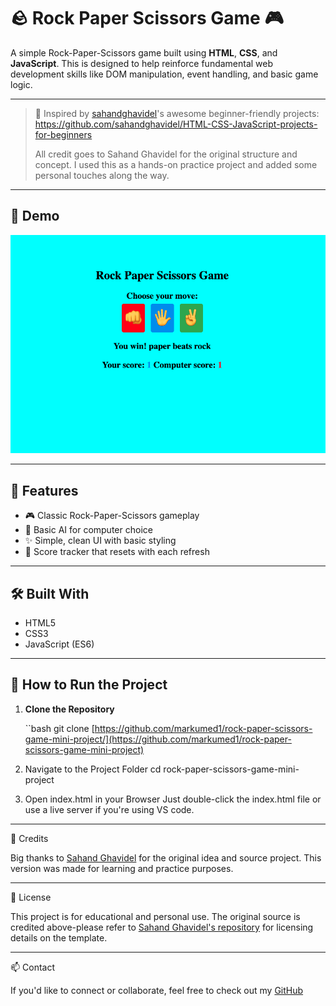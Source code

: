 # 🪨 Rock Paper Scissors Game 🎮

A simple Rock-Paper-Scissors game built using **HTML**, **CSS**, and **JavaScript**. This is designed to help reinforce fundamental web development skills like DOM manipulation, event handling, and basic game logic.

---

> 🎯 Inspired by [sahandghavidel](https://github.com/sahandghavidel)'s awesome beginner-friendly projects:  
> https://github.com/sahandghavidel/HTML-CSS-JavaScript-projects-for-beginners  
>  
> All credit goes to Sahand Ghavidel for the original structure and concept. I used this as a hands-on practice project and added some personal touches along the way.

---

## 📸 Demo
![Game Screenshot](screenshot.png)

---

## 🚀 Features
- 🎮 Classic Rock-Paper-Scissors gameplay
- 🧠 Basic AI for computer choice
- ✨ Simple, clean UI with basic styling
- 🔁 Score tracker that resets with each refresh

---

## 🛠️ Built With
- HTML5
- CSS3
- JavaScript (ES6)

---

## 🧪 How to Run the Project
1. **Clone the Repository**

   ``bash
   git clone [https://github.com/markumed1/rock-paper-scissors-game-mini-project/](https://github.com/markumed1/rock-paper-scissors-game-mini-project)

2. Navigate to the Project Folder
cd rock-paper-scissors-game-mini-project

3. Open index.html in your Browser
   Just double-click the index.html file or use a live server if you're using VS code.

---

🙏 Credits

Big thanks to [Sahand Ghavidel](https://github.com/sahandghavidel) for the original idea and source project. This version was made for learning and practice purposes.

---

📄 License

This project is for educational and personal use. The original source is credited above-please refer to [Sahand Ghavidel's repository](https://github.com/sahandghavidel) for licensing details on the template.

---

📫 Contact

If you'd like to connect or collaborate, feel free to check out my [GitHub](github.com/markumed1)


